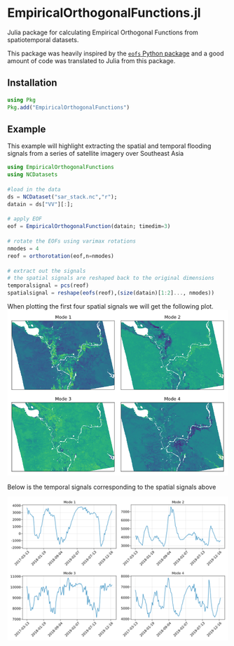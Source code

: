 # EmpiricalOrthogonalFunctions.jl
Julia package for calculating Empirical Orthogonal Functions from spatiotemporal datasets.

This package was heavily inspired by the [`eofs` Python package](https://github.com/ajdawson/eofs) and a good amount of code was translated to Julia from this package.

## Installation

```julia
using Pkg
Pkg.add("EmpiricalOrthogonalFunctions")
```

##  Example

This example will highlight extracting the spatial and temporal flooding signals from a series of satellite imagery over Southeast Asia

```julia
using EmpiricalOrthogonalFunctions
using NCDatasets

#load in the data
ds = NCDataset("sar_stack.nc","r");
datain = ds["VV"][:];

# apply EOF
eof = EmpiricalOrthogonalFunction(datain; timedim=3)

# rotate the EOFs using varimax rotations
nmodes = 4
reof = orthorotation(eof,n=nmodes)

# extract out the signals
# the spatial signals are reshaped back to the original dimensions
temporalsignal = pcs(reof)
spatialsignal = reshape(eofs(reof),(size(datain)[1:2]..., nmodes))
```

When plotting the first four spatial signals we will get the following plot.
![](assets/spatialmodes.png)

Below is the temporal signals corresponding to the spatial signals above

![](assets/temporalmodes.png)
